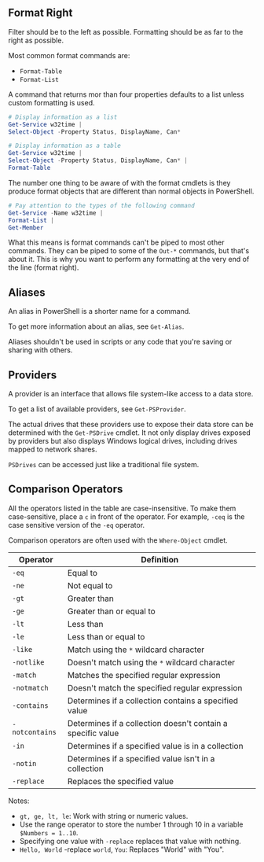 ## Format Right
Filter should be to the left as possible. Formatting should be as far to the right as possible.

Most common format commands are:
- `Format-Table`
- `Format-List`

A command that returns mor than four properties defaults to a list unless custom formatting is used.
```powershell
# Display information as a list
Get-Service w32time |
Select-Object -Property Status, DisplayName, Can*

# Display information as a table
Get-Service w32time |
Select-Object -Property Status, DisplayName, Can* |
Format-Table
```
The number one thing to be aware of with the format cmdlets is they produce format objects that are different than normal objects in PowerShell.
```powershell
# Pay attention to the types of the following command
Get-Service -Name w32time |
Format-List |
Get-Member
```

What this means is format commands can't be piped to most other commands. They can be piped to some of the `Out-*` commands, but that's about it. This is why you want to perform any formatting at the very end of the line (format right).
## Aliases
An alias in PowerShell is a shorter name for a command.

To get more information about an alias, see `Get-Alias`.

Aliases shouldn't be used in scripts or any code that you're saving or sharing with others.
## Providers
A provider is an interface that allows file system-like access to a data store.

To get a list of available providers, see `Get-PSProvider`.

The actual drives that these providers use to expose their data store can be determined with the `Get-PSDrive` cmdlet. It not only display drives exposed by providers but also displays Windows logical drives, including drives mapped to network shares.

`PSDrives` can be accessed just like a traditional file system.
## Comparison Operators
All the operators listed in the table are case-insensitive. To make them case-sensitive, place a `c` in front of the operator. For example, `-ceq` is the case sensitive version of the `-eq` operator.

Comparison operators are often used with the `Where-Object` cmdlet.

| Operator       | Definition                                                  |
| -------------- | ----------------------------------------------------------- |
| `-eq`          | Equal to                                                    |
| `-ne`          | Not equal to                                                |
| `-gt`          | Greater than                                                |
| `-ge`          | Greater than or equal to                                    |
| `-lt`          | Less than                                                   |
| `-le`          | Less than or equal to                                       |
| `-like`        | Match using the `*` wildcard character                      |
| `-notlike`     | Doesn't match using the `*` wildcard character              |
| `-match`       | Matches the specified regular expression                    |
| `-notmatch`    | Doesn't match the specified regular expression              |
| `-contains`    | Determines if a collection contains a specified value       |
| `-notcontains` | Determines if a collection doesn't contain a specific value |
| `-in`          | Determines if a specified value is in a collection          |
| `-notin`       | Determines if a specified value isn't in a collection       |
| `-replace`     | Replaces the specified value                                |
Notes:
- `gt, ge, lt, le`: Work with string or numeric values.
- Use the range operator to store the number 1 through 10 in a variable `$Numbers = 1..10`.
- Specifying one value with `-replace` replaces that value with nothing.
- `Hello, World` -replace `world`, `You`: Replaces "World" with "You".